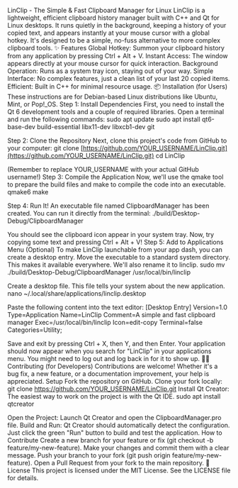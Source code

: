 LinClip - The Simple & Fast Clipboard Manager for Linux
LinClip is a lightweight, efficient clipboard history manager built with C++ and Qt for Linux desktops. It runs quietly in the background, keeping a history of your copied text, and appears instantly at your mouse cursor with a global hotkey. It's designed to be a simple, no-fuss alternative to more complex clipboard tools.
✨ Features
Global Hotkey: Summon your clipboard history from any application by pressing Ctrl + Alt + V.
Instant Access: The window appears directly at your mouse cursor for quick interaction.
Background Operation: Runs as a system tray icon, staying out of your way.
Simple Interface: No complex features, just a clean list of your last 20 copied items.
Efficient: Built in C++ for minimal resource usage.
📦 Installation (for Users)
These instructions are for Debian-based Linux distributions like Ubuntu, Mint, or Pop!_OS.
Step 1: Install Dependencies
First, you need to install the Qt 6 development tools and a couple of required libraries. Open a terminal and run the following commands:
sudo apt update
sudo apt install qt6-base-dev build-essential libx11-dev libxcb1-dev git


Step 2: Clone the Repository
Next, clone this project's code from GitHub to your computer:
git clone [https://github.com/YOUR_USERNAME/LinClip.git](https://github.com/YOUR_USERNAME/LinClip.git)
cd LinClip


(Remember to replace YOUR_USERNAME with your actual GitHub username!)
Step 3: Compile the Application
Now, we'll use the qmake tool to prepare the build files and make to compile the code into an executable.
qmake6
make


Step 4: Run It!
An executable file named ClipboardManager has been created. You can run it directly from the terminal:
./build/Desktop-Debug/ClipboardManager


You should see the clipboard icon appear in your system tray. Now, try copying some text and pressing Ctrl + Alt + V!
Step 5: Add to Applications Menu (Optional)
To make LinClip launchable from your app dash, you can create a desktop entry.
Move the executable to a standard system directory. This makes it available everywhere. We'll also rename it to linclip.
sudo mv ./build/Desktop-Debug/ClipboardManager /usr/local/bin/linclip


Create a desktop file. This file tells your system about the new application.
nano ~/.local/share/applications/linclip.desktop


Paste the following content into the text editor:
[Desktop Entry]
Version=1.0
Type=Application
Name=LinClip
Comment=A simple and fast clipboard manager
Exec=/usr/local/bin/linclip
Icon=edit-copy
Terminal=false
Categories=Utility;


Save and exit by pressing Ctrl + X, then Y, and then Enter.
Your application should now appear when you search for "LinClip" in your applications menu. You might need to log out and log back in for it to show up.
🧑‍💻 Contributing (for Developers)
Contributions are welcome! Whether it's a bug fix, a new feature, or a documentation improvement, your help is appreciated.
Setup
Fork the repository on GitHub.
Clone your fork locally: git clone https://github.com/YOUR_USERNAME/LinClip.git
Install Qt Creator: The easiest way to work on the project is with the Qt IDE.
sudo apt install qtcreator


Open the Project: Launch Qt Creator and open the ClipboardManager.pro file.
Build and Run: Qt Creator should automatically detect the configuration. Just click the green "Run" button to build and test the application.
How to Contribute
Create a new branch for your feature or fix (git checkout -b feature/my-new-feature).
Make your changes and commit them with a clear message.
Push your branch to your fork (git push origin feature/my-new-feature).
Open a Pull Request from your fork to the main repository.
📜 License
This project is licensed under the MIT License. See the LICENSE file for details.

